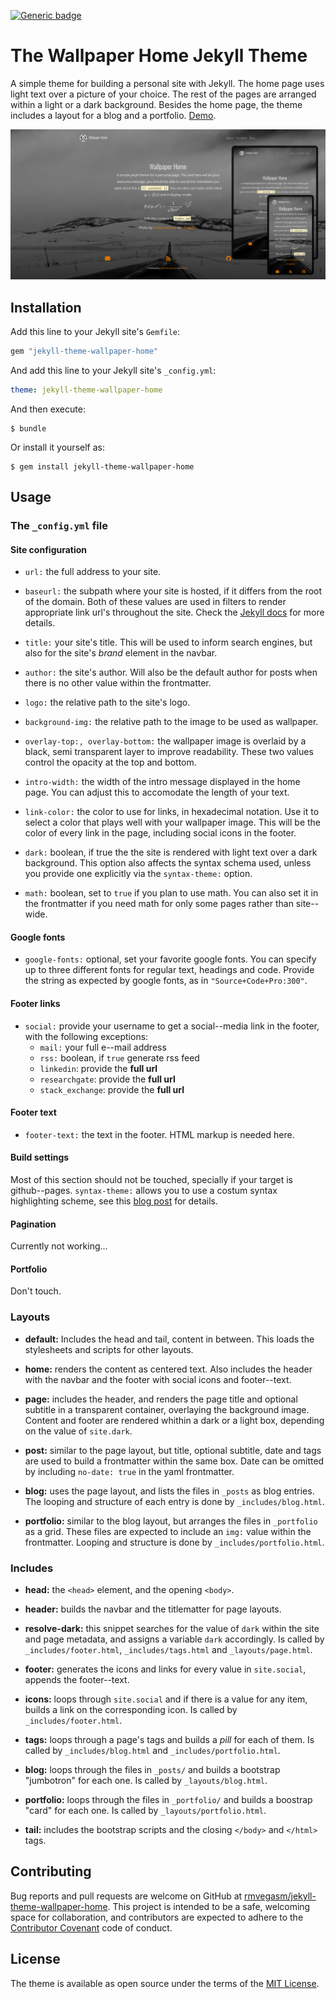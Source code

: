 [![Generic
badge](https://img.shields.io/badge/version-0.1-green.svg)](https://shields.io/)

# The Wallpaper Home Jekyll Theme

A simple theme for building a personal site with Jekyll. The home
page uses light text over a picture of your choice. The rest of the pages are
arranged within a light or a dark background. Besides the home page, the theme
includes a layout for a blog and a portfolio.
[Demo](https://rmvegasm.github.io/jekyll-theme-wallpaper-home).

![screenshot](screenshot.png)


## Installation

Add this line to your Jekyll site's `Gemfile`:

```ruby
gem "jekyll-theme-wallpaper-home"
```

And add this line to your Jekyll site's `_config.yml`:

```yaml
theme: jekyll-theme-wallpaper-home
```

And then execute:

    $ bundle

Or install it yourself as:

    $ gem install jekyll-theme-wallpaper-home

## Usage

### The `_config.yml` file

#### Site configuration

- `url:` the full address to your site.

- `baseurl:` the subpath where your site is hosted, if it differs from the root of the
  domain. Both of these values are used in filters to render appropriate link
  url's throughout the site. Check the [Jekyll
  docs](https://jekyllrb.com/docs/liquid/filters/) for more details.

- `title:` your site's title. This will be used to inform search engines, but also for
  the site's *brand* element in the navbar.

- `author:` the site's author. Will also be the default author for posts when there is no
  other value within the frontmatter.

- `logo:` the relative path to the site's logo.

- `background-img:` the relative path to the image to be used as wallpaper.

- `overlay-top:, overlay-bottom:` the wallpaper image is overlaid by a black,
  semi transparent layer to improve readability. These two values control the
  opacity at the top and bottom.

- `intro-width:` the width of the intro message displayed in the home page. You can adjust this
  to accomodate the length of your text.
  
- `link-color:` the color to use for links, in hexadecimal notation. Use it to select a color
  that plays well with your wallpaper image. This will be the color of every
  link in the page, including social icons in the footer.
  
- `dark:` boolean, if true the the site is rendered with light text over a dark
  background. This option also affects the syntax schema used, unless you
  provide one explicitly via the `syntax-theme:` option.
 
- `math:` boolean, set to `true` if you plan to use math. You can also set it in the
  frontmatter if you need math for only some pages rather than site--wide.

#### Google fonts

- `google-fonts:` optional, set your favorite google fonts. You can specify up to three
  different fonts for regular text, headings and code. Provide the string as
  expected by google fonts, as in `"Source+Code+Pro:300"`.

#### Footer links

- `social:` provide your username to get a social--media link in the footer, with the
  following exceptions:
  - `mail:` your full e--mail address
  - `rss:` boolean, if `true` generate rss feed
  - `linkedin`: provide the **full url**
  - `researchgate`: provide the **full url**
  - `stack_exchange`: provide the **full url**

#### Footer text

- `footer-text:` the text in the footer. HTML markup is needed here.

#### Build settings

Most of this section should not be touched, specially if your target is
github--pages. `syntax-theme:` allows you to use a costum syntax highlighting
scheme, see this [blog
post](https://rmvegasm.github.io/jekyll-theme-wallpaper-home/posts.html) for
details.

#### Pagination

Currently not working...

#### Portfolio

Don't touch.

### Layouts

- **default:** Includes the head and tail, content in between. This loads the stylesheets and
  scripts for other layouts.

- **home:** renders the content as centered text. Also includes the header with the navbar
  and the footer with social icons and footer--text.

- **page:** includes the header, and renders the page title and optional subtitle in a
  transparent container, overlaying the background image. Content and footer
  are rendered whithin a dark or a light box, depending on the value of
  `site.dark`.

- **post:** similar to the page layout, but title, optional subtitle, date and tags are used to
  build a frontmatter within the same box. Date can be omitted by including
  `no-date: true` in the yaml frontmatter.

- **blog:** uses the page layout, and lists the files in `_posts` as blog entries. The
  looping and structure of each entry is done by `_includes/blog.html`.

- **portfolio:** similar to the blog layout, but arranges the files in `_portfolio` as a grid.
  These files are expected to include an `img:` value within the frontmatter.
  Looping and structure is done by `_includes/portfolio.html`.

### Includes

- **head:** the `<head>` element, and the opening `<body>`.

- **header:** builds the navbar and the titlematter for page layouts.

- **resolve-dark:** this snippet searches for the value of `dark` within the
  site and page metadata, and assigns a variable `dark` accordingly. Is called
  by `_includes/footer.html`, `_includes/tags.html` and `_layouts/page.html`.

- **footer:** generates the icons and links for every value in `site.social`, appends the
  footer--text.

- **icons:** loops through `site.social` and if there is a value for any item, builds a
  link on the corresponding icon. Is called by `_includes/footer.html`.

- **tags:** loops through a page's tags and builds a *pill* for each of them. Is called by
  `_includes/blog.html` and `_includes/portfolio.html`.

- **blog:** loops through the files in `_posts/` and builds a bootstrap "jumbotron" for
  each one. Is called by `_layouts/blog.html`.

- **portfolio:** loops through the files in `_portfolio/` and builds a boostrap "card" for each
  one. Is called by `_layouts/portfolio.html`.

- **tail:** includes the bootstrap scripts and the closing `</body>` and `</html>` tags.

## Contributing

Bug reports and pull requests are welcome on GitHub at
[rmvegasm/jekyll-theme-wallpaper-home](https://github.com/rmvegasm/jekyll-theme-wallpaper-home).
This project is intended to be a safe, welcoming space for collaboration, and
contributors are expected to adhere to the [Contributor
Covenant](http://contributor-covenant.org) code of conduct.

## License

The theme is available as open source under the terms of the [MIT
License](https://opensource.org/licenses/MIT).

